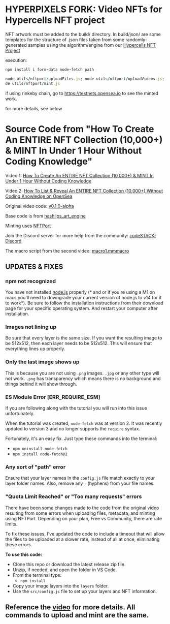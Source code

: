 
# HYPERPIXELS FORK: Video NFTs for Hypercells NFT project

NFT artwork must be added to the build/ directory. In build/json/ are some templates for the structure of .json files taken from 
some randomly-generated samples using the algorithm/engine from our [Hypercells NFT Project](https://hypercells.herokuapp.com/ "coming soon!")

execution:
```ruby
npm install i form-data node-fetch path

node utils/nftport/uploadFiles.js; node utils/nftport/uploadVideos.js; node utils/nftport/uploadMetas.js; no
de utils/nftport/mint.js
```
if using rinkeby chain, go to https://testnets.opensea.io to see the minted work.

for more details, see below

# Source Code from "How To Create An ENTIRE NFT Collection (10,000+) & MINT In Under 1 Hour Without Coding Knowledge"

Video 1: [How To Create An ENTIRE NFT Collection (10,000+) & MINT In Under 1 Hour Without Coding Knowledge](https://youtu.be/AaCgydeMu64)

Video 2: [How To List & Reveal An ENTIRE NFT Collection (10,000+) Without Coding Knowledge on OpenSea](https://youtu.be/Iy1n_LxUwZs)

Original video code: [v0.1.0-alpha](https://github.com/codeSTACKr/video-source-code-create-nft-collection/releases/tag/v0.1.0-alpha)

Base code is from [hashlips_art_engine](https://github.com/HashLips/hashlips_art_engine)

Minting uses [NFTPort](https://nftport.xyz)

Join the Discord server for more help from the community: [codeSTACKr Discord](https://discord.gg/A9CnsVzzkZ)

The macro script from the second video: [macro1.mmmacro](macro1.mmmacro)

## UPDATES & FIXES

### npm not recognized

You have not installed [node.js](https://nodejs.org) properly (* and or if you're using a M1 on macs you'll need to downgrade your current version of node.js to v14 for it to work*). Be sure to follow the installation instructions from their download page for your specific operating system. And restart your computer after installation. 

### Images not lining up

Be sure that every layer is the same size. If you want the resulting image to be 512x512, then each layer needs to be 512x512. This will ensure that everything lines up properly.

### Only the last image shows up

This is because you are not using `.png` images. `.jpg` or any other type will not work. `.png` has transparency which means there is no background and things behind it will show through. 

### ES Module Error \[ERR_REQUIRE_ESM\]

If you are following along with the tutorial you will run into this issue unfortunately. 

When the tutorial was created, `node-fetch` was at version 2. It was recently updated to version 3 and no longer supports the `require` syntax. 

Fortunately, it's an easy fix. Just type these commands into the terminal:

- `npm uninstall node-fetch`
- `npm install node-fetch@2`

### Any sort of "path" error

Ensure that your layer names in the `config.js` file match exactly to your layer folder names. Also, remove any `-` (hyphens) from your file names.

### "Quota Limit Reached" or "Too many requests" errors

There have been some changes made to the code from the original video resulting from some errors when uploading files, metadata, and minting using NFTPort. Depending on your plan, Free vs Community, there are rate limits. 

To fix these issues, I've updated the code to include a timeout that will allow the files to be uploaded at a slower rate, instead of all at once, eliminating these errors.  

**To use this code:**

- Clone this repo or download the latest release zip file.
- Unzip, if needed, and open the folder in VS Code.
- From the terminal type: 
  - `npm install`
- Copy your image layers into the `layers` folder.
- Use the `src/config.js` file to set up your layers and NFT information.

## Reference the [video](https://youtu.be/AaCgydeMu64) for more details. All commands to upload and mint are the same. 
